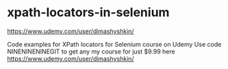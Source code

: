 # xpath-locators-in-selenium
https://www.udemy.com/user/dimashyshkin/

Code examples for XPath locators for Selenium course on Udemy
Use code NINENINENINEGIT to get any my course for just $9.99 here https://www.udemy.com/user/dimashyshkin/
